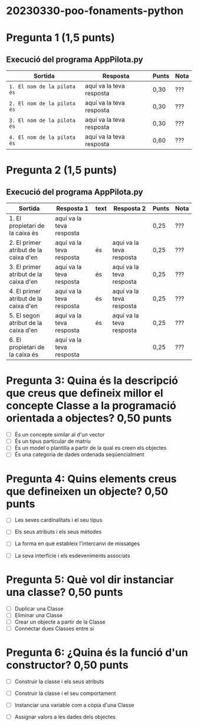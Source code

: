 # 20230330-poo-fonaments-python


# Pregunta 1 (1,5 punts)

## Execució del programa AppPilota.py

|Sortida|Resposta|Punts|Nota|
|----|----|----|----|
|```1. El nom de la pilota és``` |aquí va la teva resposta|0,30|???|
|```2. El nom de la pilota és``` |aquí va la teva resposta|0,30|???|
|```3. El nom de la pilota és``` |aquí va la teva resposta|0,30|???|
|```4. El nom de la pilota és``` |aquí va la teva resposta|0,60|???|

# Pregunta 2 (1,5 punts)

## Execució del programa AppPilota.py

|Sortida|Resposta 1|text|Resposta 2|Punts|Nota|
|----|----|----|----|----|----|
|1. El propietari de la caixa és |aquí va la teva resposta|&nbsp;|&nbsp;|0,25|???|
|2. El primer atribut de la caixa d'en |aquí va la teva resposta| és |aquí va la teva resposta|0,25|???|
|3. El primer atribut de la caixa d'en |aquí va la teva resposta| és |aquí va la teva resposta|0,25|???|
|4. El primer atribut de la caixa d'en |aquí va la teva resposta| és |aquí va la teva resposta|0,25|???|
|5. El segon atribut de la caixa d'en |aquí va la teva resposta| és |aquí va la teva resposta|0,25|???|
|6. El propietari de la caixa és |aquí va la teva resposta|&nbsp;|&nbsp;|0,25|???|


# Pregunta 3: Quina és la descripció que creus que defineix millor el concepte Classe a la programació orientada a objectes?	0,50 punts

- [ ] És un concepte similar al d'un vector
- [ ] És un tipus particular de matriu
- [ ] És un model o plantilla a partir de la qual es creen els objectes
- [ ] És una categoria de dades ordenada seqüencialment

# Pregunta 4: Quins elements creus que defineixen un objecte?	0,50 punts
- [ ] Les seves cardinalitats i el seu tipus
- [ ] Els seus atributs i els seus mètodes
- [ ] La forma en què estableix l'intercanvi de missatges
- [ ] La seva interfície i els esdeveniments associats


# Pregunta 5: Què vol dir instanciar una classe?	0,50 punts
- [ ] Duplicar una Classe
- [ ] Eliminar una Classe
- [ ] Crear un objecte a partir de la Classe
- [ ] Connectar dues Classes entre si

# Pregunta 6:  ¿Quina és la funció d'un constructor?	0,50 punts
- [ ] Construir la classe i els seus atributs
- [ ] Construir la classe i el seu comportament
- [ ] Instanciar una variable com a còpia d'una Classe
- [ ] Assignar valors a les dades dels objectes















